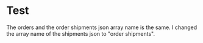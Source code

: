 # Test
The orders and the order shipments json array name is the same. I changed the array name of the shipments json to "order shipments".
